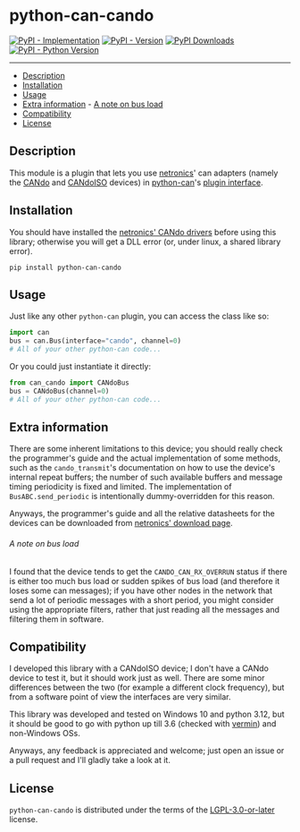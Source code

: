 # python-can-cando

[![PyPI - Implementation](https://img.shields.io/pypi/implementation/python-can-cando)](https://pypi.org/project/python-can-cando/)
[![PyPI - Version](https://img.shields.io/pypi/v/python-can-cando)](https://pypi.org/project/python-can-cando/)
[![PyPI Downloads](https://static.pepy.tech/badge/python-can-cando)](https://www.pepy.tech/projects/python-can-cando)
[![PyPI - Python Version](https://img.shields.io/pypi/pyversions/python-can-cando)](https://pypi.org/project/python-can-cando/)

-----

- [Description](#description)
- [Installation](#installation)
- [Usage](#usage)
- [Extra information](#extra-information)
        - [A note on bus load](#a-note-on-bus-load)
- [Compatibility](#compatibility)
- [License](#license)

## Description
This module is a plugin that lets you use [netronics](http://www.netronics.ltd.uk/)' can adapters (namely the [CANdo](https://www.cananalyser.co.uk/cando.html) and [CANdoISO](https://www.cananalyser.co.uk/candoiso.html) devices) in [python-can](https://python-can.readthedocs.io/en/stable/)'s [plugin interface](https://python-can.readthedocs.io/en/stable/plugin-interface.html).

## Installation

You should have installed the [netronics' CANdo drivers](https://www.cananalyser.co.uk/download.html) before using this library; otherwise you will get a DLL error (or, under linux, a shared library error).

```console
pip install python-can-cando
```

## Usage

Just like any other `python-can` plugin, you can access the class like so:

```python
import can
bus = can.Bus(interface="cando", channel=0)
# All of your other python-can code...
```

Or you could just instantiate it directly:

```python
from can_cando import CANdoBus
bus = CANdoBus(channel=0)
# All of your other python-can code...
```

## Extra information

There are some inherent limitations to this device; you should really check the programmer's guide and the actual implementation of some methods, such as the `cando_transmit`'s documentation on how to use the device's internal repeat buffers; the number of such available buffers and message timing periodicity is fixed and limited. The implementation of `BusABC.send_periodic` is intentionally dummy-overridden for this reason.

Anyways, the programmer's guide and all the relative datasheets for the devices can be downloaded from [netronics' download page](https://www.cananalyser.co.uk/download.html).

###### A note on bus load

I found that the device tends to get the `CANDO_CAN_RX_OVERRUN` status if there is either too much bus load or sudden spikes of bus load (and therefore it loses some can messages); if you have other nodes in the network that send a lot of periodic messages with a short period, you might consider using the appropriate filters, rather that just reading all the messages and filtering them in software.

## Compatibility
I developed this library with a CANdoISO device; I don't have a CANdo device to test it, but it should work just as well.
There are some minor differences between the two (for example a different clock frequency), but from a software point of view the interfaces are very similar.

This library was developed and tested on Windows 10 and python 3.12, but it should be good to go with python up till 3.6 (checked with [vermin](https://github.com/netromdk/vermin)) and non-Windows OSs.

Anyways, any feedback is appreciated and welcome; just open an issue or a pull request and I'll gladly take a look at it.

## License

`python-can-cando` is distributed under the terms of the [LGPL-3.0-or-later](https://spdx.org/licenses/LGPL-3.0-or-later.html) license.

[def]: #python-can-cando
